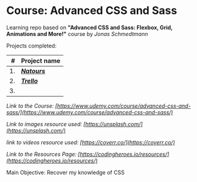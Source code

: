 # Course: Advanced CSS and Sass

Learning repo based on **"Advanced CSS and Sass: Flexbox, Grid, Animations and More!"** course by _Jonas Schmedtmann_

Projects completed:

|   # | Project name                                                                       |
| --: | ---------------------------------------------------------------------------------- |
|  1. | **_[Natours](https://villian79.github.io/course-Advanced-CSS-and-Sass/Natours/)_** |
|  2. | **_[Trello](https://villian79.github.io/course-Advanced-CSS-and-Sass/Trillo/)_**   |
|  3. |                                                                                    |

_Link to the Course: [https://www.udemy.com/course/advanced-css-and-sass/](https://www.udemy.com/course/advanced-css-and-sass/)_

_Link to images resource used: [https://unsplash.com/](https://unsplash.com/)_

_link to videos resource used: [https://coverr.co/](https://coverr.co/)_

_Link to the Resources Page: [https://codingheroes.io/resources/](https://codingheroes.io/resources/)_

Main Objective: Recover my knowledge of CSS
